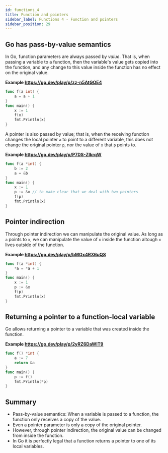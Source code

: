 ```yaml
---
id: functions_4
title: Function and pointers
sidebar_label: Functions 4 - Function and pointers
sidebar_position: 29
---
```


## Go has pass-by-value semantics

In Go, function parameters are always passed by _value_. That is, when passing a variable to a function, then the variable's value gets copied into the function, and any change to this value inside the function has no effect on the original value. 



<figcaption align = "left"><b>Example <a href="https://go.dev/play/p/zz-n5AtGOE4">https://go.dev/play/p/zz-n5AtGOE4</a></b></figcaption>

```go
func f(a int) {
    a = a + 1
}
func main() {
    x := 1
    f(x)           
    fmt.Println(x) 
}
```

A pointer is also passed by value; that is, when the receiving function changes the local pointer `a` to point to a different variable, this does not change the original pointer `p`, nor the value of `x` that `p` points to. 

<figcaption align = "left"><b>Example <a href="https://go.dev/play/p/P7DS-ZIkrqW">https://go.dev/play/p/P7DS-ZIkrqW</a></b></figcaption>

```go
func f(a *int) {
    b := 2
    a = &b 
}
func main() {
    x := 1
    p := &x // to make clear that we deal with two pointers
    f(p)           
    fmt.Println(x) 
}
```

## Pointer indirection

Through pointer indirection we can manipulate the original value. As long as `a` points to `x`, we can manipulate the value of `x` inside the function altough `x` lives outside of the function. 



<figcaption align = "left"><b>Example <a href="https://go.dev/play/p/bMOx4RX6uQS">https://go.dev/play/p/bMOx4RX6uQS</a></b></figcaption>

```go
func f(a *int) {
    *a = *a + 1
}
func main() {
    x := 1
    p := &x 
    f(p)           
    fmt.Println(x) 
}
```

## Returning a pointer to a function-local variable

Go allows returning a pointer to a variable that was created inside the function.

<figcaption align = "left"><b>Example <a href="https://go.dev/play/p/2yRZ6DaWlT9">https://go.dev/play/p/2yRZ6DaWlT9</a></b></figcaption>

```go
func f() *int {
    a := 7
    return &a
}
func main() {
    p := f()           
    fmt.Println(*p) 
}
```

## Summary

+ Pass-by-value semantics: When a variable is passed to a function, the function only receives a copy of the value.
+ Even a pointer parameter is only a copy of the original pointer.
+ However, through pointer indirection, the original value can be changed from inside the function.
+ In Go it is perfectly legal that a function returns a pointer to one of its local variables. 